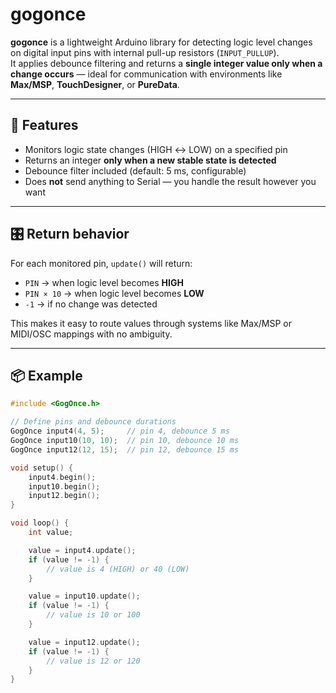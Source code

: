 # gogonce

**gogonce** is a lightweight Arduino library for detecting logic level changes on digital input pins with internal pull-up resistors (`INPUT_PULLUP`).  
It applies debounce filtering and returns a **single integer value only when a change occurs** — ideal for communication with environments like **Max/MSP**, **TouchDesigner**, or **PureData**.

---

## 🔧 Features

- Monitors logic state changes (HIGH ↔ LOW) on a specified pin
- Returns an integer **only when a new stable state is detected**
- Debounce filter included (default: 5 ms, configurable)
- Does **not** send anything to Serial — you handle the result however you want

---

## 🎛️ Return behavior

For each monitored pin, `update()` will return:

- `PIN` → when logic level becomes **HIGH**
- `PIN × 10` → when logic level becomes **LOW**
- `-1` → if no change was detected

This makes it easy to route values through systems like Max/MSP or MIDI/OSC mappings with no ambiguity.

---

## 📦 Example

```cpp
#include <GogOnce.h>

// Define pins and debounce durations
GogOnce input4(4, 5);     // pin 4, debounce 5 ms
GogOnce input10(10, 10);  // pin 10, debounce 10 ms
GogOnce input12(12, 15);  // pin 12, debounce 15 ms

void setup() {
    input4.begin();
    input10.begin();
    input12.begin();
}

void loop() {
    int value;

    value = input4.update();
    if (value != -1) {
        // value is 4 (HIGH) or 40 (LOW)
    }

    value = input10.update();
    if (value != -1) {
        // value is 10 or 100
    }

    value = input12.update();
    if (value != -1) {
        // value is 12 or 120
    }
}
